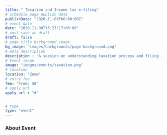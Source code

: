 ```yaml
---
title: " Taxation and Income tax e-filing"
# Schedule page publish date
publishDate: "2020-11-08T00:00:00Z"
# event date
date: "2020-11-08T15:27:17+06:00"
# post save as draft
draft: false
# page title background image
bg_image: "images/backgrounds/page-background.png"
# meta description
description : "A session on understanding taxation process and filing income tax"
# Event image
image: "images/events/taxation.png"
# location
location: "Zoom"
# entry fee
fee: "From: $0"
# apply url
apply_url : "#"


# type
type: "event"
---
```


### About Event

